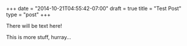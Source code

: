 +++
date = "2014-10-21T04:55:42-07:00"
draft = true
title = "Test Post"
type = "post"
+++

There will be text here!

This is more stuff, hurray...